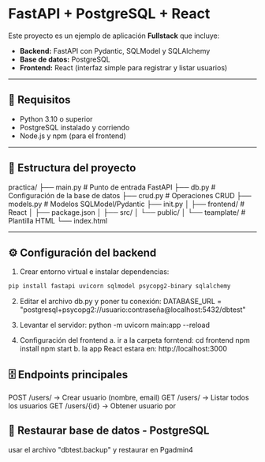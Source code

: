 # FastAPI + PostgreSQL + React

Este proyecto es un ejemplo de aplicación **Fullstack** que incluye:

- **Backend:** FastAPI con Pydantic, SQLModel y SQLAlchemy  
- **Base de datos:** PostgreSQL  
- **Frontend:** React (interfaz simple para registrar y listar usuarios)  

---

## 🚀 Requisitos

- Python 3.10 o superior  
- PostgreSQL instalado y corriendo  
- Node.js y npm (para el frontend)  

---

## 📂 Estructura del proyecto
practica/
├── main.py # Punto de entrada FastAPI
├── db.py # Configuración de la base de datos
├── crud.py # Operaciones CRUD
├── models.py # Modelos SQLModel/Pydantic
├── init.py
│
├── frontend/ # React
│ ├── package.json
│ ├── src/
│ └── public/
│
└── teamplate/ # Plantilla HTML
└── index.html


---

## ⚙️ Configuración del backend

1. Crear entorno virtual e instalar dependencias:

```bash
pip install fastapi uvicorn sqlmodel psycopg2-binary sqlalchemy
```
2. Editar el archivo db.py y poner tu conexión:
DATABASE_URL = "postgresql+psycopg2://usuario:contraseña@localhost:5432/dbtest"

3. Levantar el servidor:
python -m uvicorn main:app --reload

4. Configuración del frontend
  a. ir a la carpeta forntend:
    cd frontend
    npm install
    npm start
  b. la app React estara en:
    http://localhost:3000

## 🗄️ Endpoints principales

POST /users/ → Crear usuario (nombre, email)
GET /users/ → Listar todos los usuarios
GET /users/{id} → Obtener usuario por

## 📂 Restaurar base de datos - PostgreSQL
  usar el archivo "dbtest.backup" y restaurar en Pgadmin4
